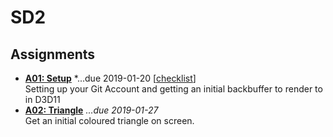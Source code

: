 SD2
======

## Assignments

- **[A01: Setup](assignments/a01_setup)**  *...due 2019-01-20 \[[checklist](a01_setup/a01.checklist.md)\]  
  Setting up your Git Account and getting an initial backbuffer to render to in D3D11
- **[A02: Triangle](assignments/a02)** *...due 2019-01-27*  
  Get an initial coloured triangle on screen.
